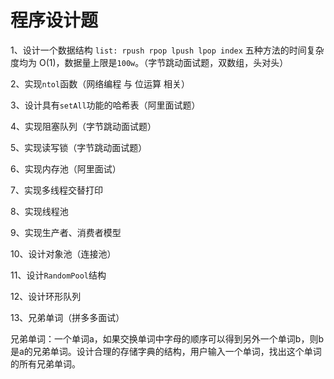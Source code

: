 # 程序设计题

1、设计一个数据结构 `list: rpush rpop lpush lpop index` 五种方法的时间复杂度均为 O\(1\)，数据量上限是`100w`。（字节跳动面试题，双数组，头对头）

2、实现`ntol`函数（网络编程 与 位运算 相关）

3、设计具有`setAll`功能的哈希表（阿里面试题）

4、实现阻塞队列（字节跳动面试题）

5、实现读写锁（字节跳动面试题）

6、实现内存池（阿里面试）

7、实现多线程交替打印

8、实现线程池

9、实现生产者、消费者模型

10、设计对象池（连接池）

11、设计`RandomPool`结构

12、设计环形队列

13、兄弟单词（拼多多面试）

兄弟单词：一个单词a，如果交换单词中字母的顺序可以得到另外一个单词b，则b是a的兄弟单词。设计合理的存储字典的结构，用户输入一个单词，找出这个单词的所有兄弟单词。



